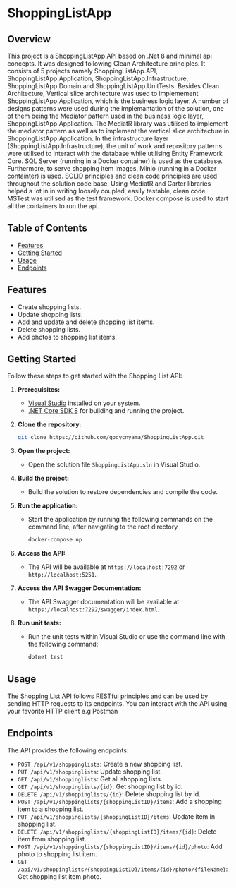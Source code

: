 # ShoppingListApp

## Overview

This project is a ShoppingListApp API based on .Net 8 and minimal api concepts. It was designed following Clean Architecture principles. It consists of 5 projects namely ShoppingListApp.API, ShoppingListApp.Application, ShoppingListApp.Infrastructure, ShoppingListApp.Domain and ShoppingListApp.UnitTests.
Besides Clean Architecture, Vertical slice architecture was used to implemement ShoppingListApp.Application, which is the business logic layer.
A number of designs patterns were used during the implemantation of the solution, one of them being the  Mediator pattern used in the business logic layer, ShoppingListApp.Application. The MediatR library was utilised to implement the mediator pattern as well as to implement the vertical slice architecture in ShoppingListApp.Application. In the infrastructure layer (ShoppingListApp.Infrastructure), the unit of work and repository patterns were utilised to interact with the database while utilising Entity Framework Core. SQL Server (running in a Docker container) is used as the database. Furthermore, to serve shopping item images, Minio (running in a Docker containter) is used. SOLID principles and clean code principles are used throughout the solution code base. Using MediatR and Carter libraries helped a lot in in writing loosely coupled, easily testable, clean code. MSTest was utilised as the test framework. Docker compose is used to start all the containers to run the api.

## Table of Contents

- [Features](#features)
- [Getting Started](#getting-started)
- [Usage](#usage)
- [Endpoints](#endpoints)

## Features

- Create shopping lists.
- Update shopping lists.
- Add and update and delete shopping list items.
- Delete shopping lists.
- Add photos to shopping list items. 

## Getting Started

Follow these steps to get started with the Shopping List API:

1. **Prerequisites:**
   - [Visual Studio](https://visualstudio.microsoft.com/) installed on your system.
   - [.NET Core SDK 8](https://dotnet.microsoft.com/download/dotnet) for building and running the project.

2. **Clone the repository:**
   ```bash
   git clone https://github.com/godycnyama/ShoppingListApp.git
   ```

3. **Open the project:**
   - Open the solution file `ShoppingListApp.sln` in Visual Studio.

4. **Build the project:**
   - Build the solution to restore dependencies and compile the code.
     
5. **Run the application:**
   - Start the application by running the following commands on the command line, after navigating to the root directory
       ```bash
     docker-compose up
     ```
       
7. **Access the API:**
   - The API will be available at `https://localhost:7292` or `http://localhost:5251`.

8. **Access the API Swagger Documentation:**
   - The API Swagger documentation will be available at `https://localhost:7292/swagger/index.html`.

9. **Run unit tests:**
   - Run the unit tests within Visual Studio or use the command line with the following command:
     ```bash
     dotnet test
     ```

## Usage

The Shopping List API follows RESTful principles and can be used by sending HTTP requests to its endpoints. You can interact with the API using your favorite HTTP client e.g Postman

## Endpoints

The API provides the following endpoints:

- `POST /api/v1/shoppinglists`: Create a new shopping list.
- `PUT /api/v1/shoppinglists`: Update shopping list.
- `GET /api/v1/shoppinglists`: Get all shopping lists.
- `GET /api/v1/shoppinglists/{id}`: Get shopping list by id.
- `DELETE /api/v1/shoppinglists/{id}`: Delete shopping list by id.
- `POST /api/v1/shoppinglists/{shoppingListID}/items`: Add a shopping item to a shopping list.
- `PUT /api/v1/shoppinglists/{shoppingListID}/items`: Update item in shopping list.
- `DELETE /api/v1/shoppinglists/{shoppingListID}/items/{id}`: Delete item from shopping list.
- `POST /api/v1/shoppinglists/{shoppingListID}/items/{id}/photo`: Add photo to shopping list item.
- `GET /api/v1/shoppinglists/{shoppingListID}/items/{id}/photo/{fileName}`: Get shopping list item photo.
